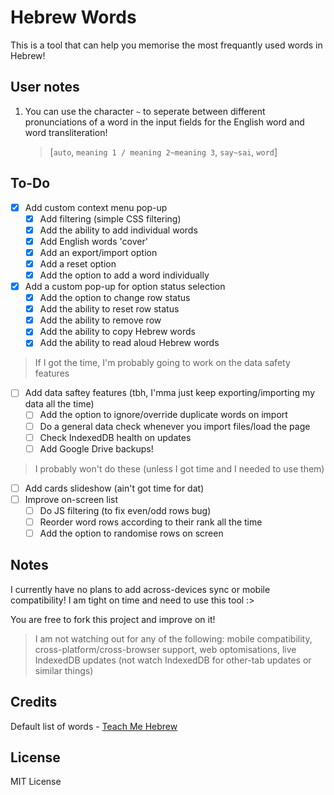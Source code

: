 # Hebrew Words

This is a tool that can help you memorise the most frequantly used words in Hebrew!

## User notes

1. You can use the character `~` to seperate between different pronunciations of a word in the input fields for the English word and word transliteration!
    > [`auto`, `meaning 1 / meaning 2~meaning 3`, `say~sai`, `word`]

## To-Do

- [x] Add custom context menu pop-up
    - [x] Add filtering (simple CSS filtering)
    - [x] Add the ability to add individual words
    - [x] Add English words 'cover'
    - [x] Add an export/import option
    - [x] Add a reset option
    - [x] Add the option to add a word individually
- [x] Add a custom pop-up for option status selection
    - [x] Add the option to change row status
    - [x] Add the ability to reset row status
    - [x] Add the ability to remove row
    - [x] Add the ability to copy Hebrew words
    - [x] Add the ability to read aloud Hebrew words
> If I got the time, I'm probably going to work on the data safety features
- [ ] Add data saftey features (tbh, I'mma just keep exporting/importing my data all the time)
    - [ ] Add the option to ignore/override duplicate words on import
    - [ ] Do a general data check whenever you import files/load the page
    - [ ] Check IndexedDB health on updates
    - [ ] Add Google Drive backups!
> I probably won't do these (unless I got time and I needed to use them)
- [ ] Add cards slideshow (ain't got time for dat)
- [ ] Improve on-screen list
    - [ ] Do JS filtering (to fix even/odd rows bug)
    - [ ] Reorder word rows according to their rank all the time
    - [ ] Add the option to randomise rows on screen

## Notes

I currently have no plans to add across-devices sync or mobile compatibility! I am tight on time and need to use this tool :>

You are free to fork this project and improve on it!

> I am not watching out for any of the following: mobile compatibility, cross-platform/cross-browser support, web optomisations, live IndexedDB updates (not watch IndexedDB for other-tab updates or similar things)

## Credits

Default list of words - [Teach Me Hebrew](https://www.teachmehebrew.com/hebrew-frequency-list.html)

## License

MIT License
